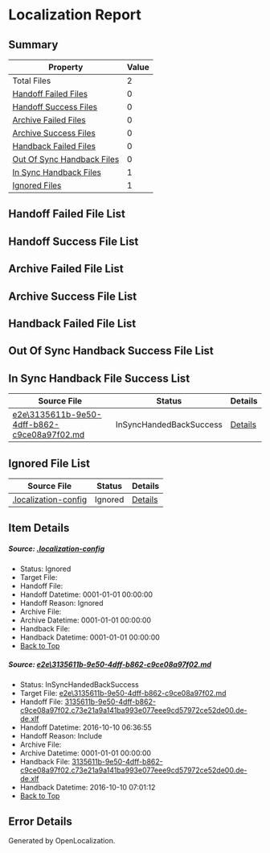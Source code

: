 # <a name='report-top'></a> Localization Report

## Summary
 Property | Value 
 -------- | ----- 
 Total Files | 2
[ Handoff Failed Files ](#handoff-failed-list)| 0
[ Handoff Success Files ](#handoff-success-list)| 0
[ Archive Failed Files ](#archive-failed-list)| 0
[ Archive Success Files ](#archive-success-list)| 0
[ Handback Failed Files ](#handback-failed-list)| 0
[ Out Of Sync Handback Files ](#outofsync-handback-success-list)| 0
[ In Sync Handback Files ](#insync-handback-success-list)| 1
[ Ignored Files ](#ignored-list)| 1

## <a name='handoff-failed-list'></a> Handoff Failed File List

## <a name='handoff-success-list'></a> Handoff Success File List

## <a name='archive-failed-list'></a> Archive Failed File List

## <a name='archive-success-list'></a> Archive Success File List

## <a name='handback-failed-list'></a> Handback Failed File List

## <a name='outofsync-handback-success-list'></a> Out Of Sync Handback Success File List

## <a name='insync-handback-success-list'></a> In Sync Handback File Success List
 Source File | Status | Details 
 ----------- | ------ | ------- 
 [e2e\3135611b-9e50-4dff-b862-c9ce08a97f02.md](https://github.com/OpenLocalizationTestOrg/ol-test0/blob/91b6467c582c6e61aa761ade7c5be8abf19c84fd/e2e/3135611b-9e50-4dff-b862-c9ce08a97f02.md) | InSyncHandedBackSuccess | [Details](#67e8ee68c1ada7cd1c6057c34920ef7195dd3f001)

## <a name='ignored-list'></a> Ignored File List
 Source File | Status | Details 
 ----------- | ------ | ------- 
 [.localization-config](https://github.com/OpenLocalizationTestOrg/ol-test0/blob/91b6467c582c6e61aa761ade7c5be8abf19c84fd/.localization-config) | Ignored | [Details](#c268a05ecaa7ec85942ed632c29928ee5bd6da8d0)

## Item Details
##### <a name='c268a05ecaa7ec85942ed632c29928ee5bd6da8d0'></a> Source: [.localization-config](https://github.com/OpenLocalizationTestOrg/ol-test0/blob/91b6467c582c6e61aa761ade7c5be8abf19c84fd/.localization-config)
* Status: Ignored
* Target File: 
* Handoff File: 
* Handoff Datetime: 0001-01-01 00:00:00
* Handoff Reason: Ignored
* Archive File: 
* Archive Datetime: 0001-01-01 00:00:00
* Handback File: 
* Handback Datetime: 0001-01-01 00:00:00
* [Back to Top](#report-top)

##### <a name='67e8ee68c1ada7cd1c6057c34920ef7195dd3f001'></a> Source: [e2e\3135611b-9e50-4dff-b862-c9ce08a97f02.md](https://github.com/OpenLocalizationTestOrg/ol-test0/blob/91b6467c582c6e61aa761ade7c5be8abf19c84fd/e2e/3135611b-9e50-4dff-b862-c9ce08a97f02.md)
* Status: InSyncHandedBackSuccess
* Target File: [e2e\3135611b-9e50-4dff-b862-c9ce08a97f02.md](https://github.com/OpenLocalizationTestOrg/ol-test0-dede/blob/32a3a9974b335845251852db3b23dbf0e72c99dc/e2e/3135611b-9e50-4dff-b862-c9ce08a97f02.md)
* Handoff File: [3135611b-9e50-4dff-b862-c9ce08a97f02.c73e21a9a141ba993e077eee9cd57972ce52de00.de-de.xlf](https://github.com/OpenLocalizationTestOrg/ol-test0-handoff/blob/7f23a3f7bd9943e1e540f823991ba18bbae760b1/ol-handoff/OpenLocalizationTestOrg/ol-test0-dede/qimu/ht/3135611b-9e50-4dff-b862-c9ce08a97f02.c73e21a9a141ba993e077eee9cd57972ce52de00.de-de.xlf)
* Handoff Datetime: 2016-10-10 06:36:55
* Handoff Reason: Include
* Archive File: 
* Archive Datetime: 0001-01-01 00:00:00
* Handback File: [3135611b-9e50-4dff-b862-c9ce08a97f02.c73e21a9a141ba993e077eee9cd57972ce52de00.de-de.xlf](https://github.com/OpenLocalizationTestOrg/ol-test0-handback/blob/244f584de107a25dbe421a8e76151856507fd37c/ol-handback/OpenLocalizationTestOrg/ol-test0-dede/qimu/ht/3135611b-9e50-4dff-b862-c9ce08a97f02.c73e21a9a141ba993e077eee9cd57972ce52de00.de-de.xlf)
* Handback Datetime: 2016-10-10 07:01:12
* [Back to Top](#report-top)


## Error Details

Generated by OpenLocalization.
